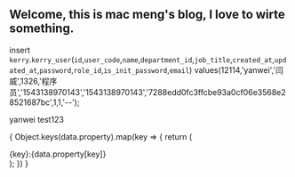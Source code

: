 ## Welcome, this is mac meng's blog, I love to wirte something.


insert `kerry`.`kerry_user`(`id`,`user_code`,`name`,`department_id`,`job_title`,`created_at`,`updated_at`,`password`,`role_id`,`is_init_password`,`email`) values(12114,'yanwei','闫威',1326,'程序员','1543138970143','1543138970143','7288edd0fc3ffcbe93a0cf06e3568e28521687bc',1,1,'--');


yanwei
test123



{
            Object.keys(data.property).map(key => {
              return (
                <div>
                  <span>{key}:</span><span>{data.property[key]}</span>
                </div>
              );
            })
          }

